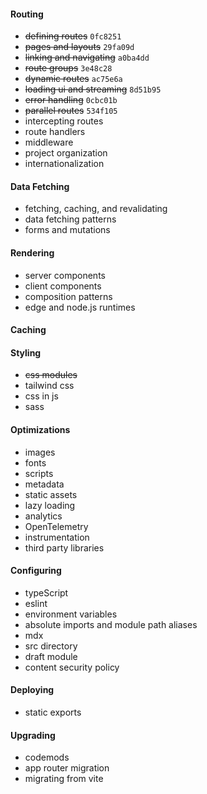 #### Routing

- ~~defining routes~~ `0fc8251`
- ~~pages and layouts~~ `29fa09d`
- ~~linking and navigating~~ `a0ba4dd`
- ~~route groups~~ `3e48c28`
- ~~dynamic routes~~ `ac75e6a`
- ~~loading ui and streaming~~ `8d51b95`
- ~~error handling~~ `0cbc01b`
- ~~parallel routes~~ `534f105`
- intercepting routes
- route handlers
- middleware
- project organization
- internationalization

#### Data Fetching

- fetching, caching, and revalidating
- data fetching patterns
- forms and mutations

#### Rendering

- server components
- client components
- composition patterns
- edge and node.js runtimes

#### Caching

#### Styling

- ~~css modules~~
- tailwind css
- css in js
- sass

#### Optimizations

- images
- fonts
- scripts
- metadata
- static assets
- lazy loading
- analytics
- OpenTelemetry
- instrumentation
- third party libraries

#### Configuring

- typeScript
- eslint
- environment variables
- absolute imports and module path aliases
- mdx
- src directory
- draft module
- content security policy

#### Deploying

- static exports

#### Upgrading

- codemods
- app router migration
- migrating from vite
